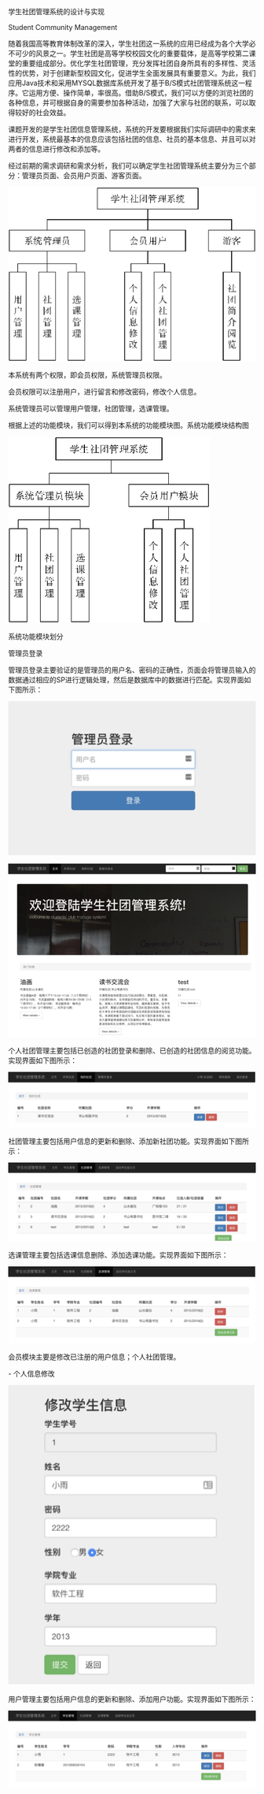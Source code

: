 学生社团管理系统的设计与实现

Student Community Management

随着我国高等教育体制改革的深入，学生社团这一系统的应用已经成为各个大学必不可少的风景之一。学生社团是高等学校校园文化的重要载体，是高等学校第二课堂的重要组成部分。优化学生社团管理，充分发挥社团自身所具有的多样性、灵活性的优势，对于创建新型校园文化，促进学生全面发展具有重要意义。为此，我们应用Java技术和采用MYSQL数据库系统开发了基于B/S模式社团管理系统这一程序。它运用方便、操作简单，率很高。借助B/S模式，我们可以方便的浏览社团的各种信息，并可根据自身的需要参加各种活动，加强了大家与社团的联系，可以取得较好的社会效益。

课题开发的是学生社团信息管理系统，系统的开发要根据我们实际调研中的需求来进行开发，系统最基本的信息应该包括社团的信息、社员的基本信息、并且可以对两者的信息进行修改和添加等。

经过前期的需求调研和需求分析，我们可以确定学生社团管理系统主要分为三个部分：管理员页面、会员用户页面、游客页面。

![img](assets/wpsRgIOX5.png)

本系统有两个权限，即会员权限，系统管理员权限。

会员权限可以注册用户，进行留言和修改密码，修改个人信息。 

系统管理员可以管理用户管理，社团管理，选课管理。

根据上述的功能模块，我们可以得到本系统的功能模块图。系统功能模块结构图

![img](assets/wpsKzpi9z.png)

系统功能模块划分



 管理员登录

管理员登录主要验证的是管理员的用户名、密码的正确性，页面会将管理员输入的数据通过相应的SP进行逻辑处理，然后是数据库中的数据进行匹配。实现界面如下图所示：

![img](assets/wpsghUbXv.jpg)

![image-20210425144310890](assets/image-20210425144310890.png)

个人社团管理主要包括已创造的社团登录和删除、已创造的社团信息的阅览功能。实现界面如下图所示：

![img](assets/wpsjjs0DJ.jpg)



社团管理主要包括用户信息的更新和删除、添加新社团功能。实现界面如下图所示：

![img](assets/wps1rbEQj.jpg) 



选课管理主要包括选课信息删除、添加选课功能。实现界面如下图所示：

![img](assets/wpsBAVBVL.jpg) 



会员模块主要是修改已注册的用户信息；个人社团管理。

\- 个人信息修改

![img](assets/wpsomhajg.jpg) 



用户管理主要包括用户信息的更新和删除、添加用户功能。实现界面如下图所示：

![img](assets/wpsMT6MZT.jpg)